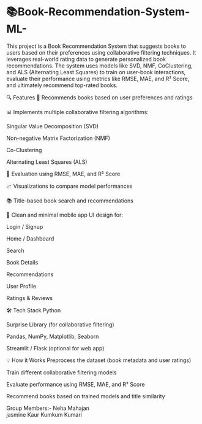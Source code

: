 # 📚Book-Recommendation-System-ML-
This project is a Book Recommendation System that suggests books to users based on their preferences using collaborative filtering techniques. It leverages real-world rating data to generate personalized book recommendations. The system uses models like SVD, NMF, CoClustering, and ALS (Alternating Least Squares) to train on user-book interactions, evaluate their performance using metrics like RMSE, MAE, and R² Score, and ultimately recommend top-rated books.

🔍 Features
📖 Recommends books based on user preferences and ratings

📊 Implements multiple collaborative filtering algorithms:

Singular Value Decomposition (SVD)

Non-negative Matrix Factorization (NMF)

Co-Clustering

Alternating Least Squares (ALS)

🧪 Evaluation using RMSE, MAE, and R² Score

📈 Visualizations to compare model performances

📚 Title-based book search and recommendations

📱 Clean and minimal mobile app UI design for:

Login / Signup

Home / Dashboard

Search

Book Details

Recommendations

User Profile

Ratings & Reviews

🛠️ Tech Stack
Python

Surprise Library (for collaborative filtering)

Pandas, NumPy, Matplotlib, Seaborn

Streamlit / Flask (optional for web app)

💡 How it Works
Preprocess the dataset (book metadata and user ratings)

Train different collaborative filtering models

Evaluate performance using RMSE, MAE, and R² Score

Recommend books based on trained models and title similarity


Group Members:- 
              Neha Mahajan  
              jasmine Kaur
              Kumkum Kumari 
